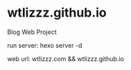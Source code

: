 # wtlizzz.github.io
Blog Web Project

run server:
    hexo server -d
    
web url:
    wtlizzz.com  && wtlizzz.github.io

